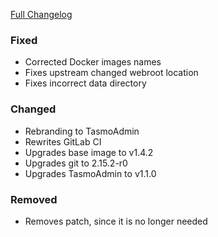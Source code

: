 [Full Changelog][changelog]

### Fixed

- Corrected Docker images names
- Fixes upstream changed webroot location
- Fixes incorrect data directory

### Changed

- Rebranding to TasmoAdmin
- Rewrites GitLab CI
- Upgrades base image to v1.4.2
- Upgrades git to 2.15.2-r0
- Upgrades TasmoAdmin to v1.1.0

### Removed

- Removes patch, since it is no longer needed

[changelog]: https://github.com/hassio-addons/addon-tasmoadmin/compare/v0.1.1...v0.2.0